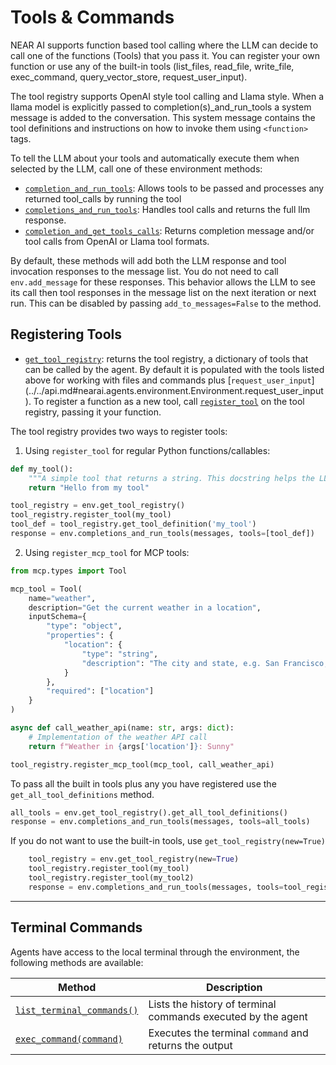 # Tools & Commands

NEAR AI supports function based tool calling where the LLM can decide to call one of the functions (Tools) that you pass it.
You can register your own function or use any of the built-in tools (list_files, read_file, write_file, exec_command, query_vector_store, request_user_input).

The tool registry supports OpenAI style tool calling and Llama style. When a llama model is explicitly passed to completion(s)_and_run_tools
a system message is added to the conversation. This system message contains the tool definitions and instructions on how to invoke them 
using `<function>` tags.

To tell the LLM about your tools and automatically execute them when selected by the LLM, call one of these environment methods:

* [`completion_and_run_tools`](../../api.md#nearai.agents.environment.Environment.completion_and_run_tools): Allows tools to be passed and processes any returned tool_calls by running the tool
* [`completions_and_run_tools`](../../api.md#nearai.agents.environment.Environment.completions_and_run_tools): Handles tool calls and returns the full llm response.
* [`completion_and_get_tools_calls`](../../api.md#nearai.agents.environment.Environment.completion_and_get_tools_calls): Returns completion message and/or tool calls from OpenAI or Llama tool formats.

By default, these methods will add both the LLM response and tool invocation responses to the message list. 
You do not need to call `env.add_message` for these responses.
This behavior allows the LLM to see its call then tool responses in the message list on the next iteration or next run. 
This can be disabled by passing `add_to_messages=False` to the method.

## Registering Tools
* [`get_tool_registry`](../../api.md#nearai.agents.environment.Environment.get_tool_registry): returns the  tool registry, a dictionary of tools that can be called by the agent. By default
it is populated with the tools listed above for working with files and commands plus [`request_user_input`]
(../../api.md#nearai.agents.environment.Environment.request_user_input). To register a function as
a new tool, call [`register_tool`](../../api.md#nearai.agents.tool_registry.ToolRegistry.register_tool) on
the tool registry, passing it your function.

The tool registry provides two ways to register tools:

1. Using `register_tool` for regular Python functions/callables:
```python
def my_tool():
    """A simple tool that returns a string. This docstring helps the LLM know when to call the tool."""
    return "Hello from my tool"

tool_registry = env.get_tool_registry()
tool_registry.register_tool(my_tool)
tool_def = tool_registry.get_tool_definition('my_tool')
response = env.completions_and_run_tools(messages, tools=[tool_def])
```

2. Using `register_mcp_tool` for MCP tools:
```python
from mcp.types import Tool

mcp_tool = Tool(
    name="weather",
    description="Get the current weather in a location",
    inputSchema={
        "type": "object",
        "properties": {
            "location": {
                "type": "string",
                "description": "The city and state, e.g. San Francisco, CA"
            }
        },
        "required": ["location"]
    }
)

async def call_weather_api(name: str, args: dict):
    # Implementation of the weather API call
    return f"Weather in {args['location']}: Sunny"

tool_registry.register_mcp_tool(mcp_tool, call_weather_api)
```

To pass all the built in tools plus any you have registered use the `get_all_tool_definitions` method.
```python
all_tools = env.get_tool_registry().get_all_tool_definitions()
response = env.completions_and_run_tools(messages, tools=all_tools)
```

If you do not want to use the built-in tools, use `get_tool_registry(new=True)`
```python
    tool_registry = env.get_tool_registry(new=True)
    tool_registry.register_tool(my_tool)
    tool_registry.register_tool(my_tool2)
    response = env.completions_and_run_tools(messages, tools=tool_registry.get_all_tool_definitions())
```

---

## Terminal Commands

Agents have access to the local terminal through the environment, the following methods are available:

| Method                                                                                            | Description                                                  |
|---------------------------------------------------------------------------------------------------|--------------------------------------------------------------|
| [`list_terminal_commands()`](../../api.md#nearai.agents.environment.Environment.list_terminal_commands) | Lists the history of terminal commands executed by the agent |
| [`exec_command(command)`](../../api.md#nearai.agents.environment.Environment.exec_command)              | Executes the terminal `command` and returns the output       |
